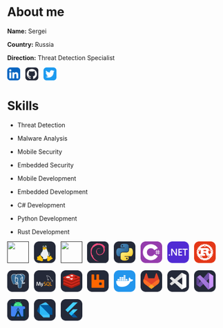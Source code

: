 # About me
**Name:** Sergei

**Country:** Russia

**Direction:** Threat Detection Specialist

[<img src="https://raw.githubusercontent.com/tandpfun/skill-icons/main/icons/LinkedIn.svg" width="30" height="30">](https://www.linkedin.com/infokek)
&nbsp;
[<img src="https://raw.githubusercontent.com/tandpfun/skill-icons/main/icons/Github-Dark.svg" width="30" height="30">](https://github.com/infokek)
&nbsp;
[<img src="https://raw.githubusercontent.com/tandpfun/skill-icons/main/icons/Twitter.svg" width="30" height="30">](https://x.com/infokek_)

# Skills
- Threat Detection
- Malware Analysis
- Mobile Security
- Embedded Security

- Mobile Development
- Embedded Development
- C# Development
- Python Development
- Rust Development

[<img src="https://raw.githubusercontent.com/tandpfun/skill-icons/main/icons/Windows-Dark.svg" width="50" height="50">]()
&nbsp;
[<img src="https://raw.githubusercontent.com/tandpfun/skill-icons/main/icons/Linux-Dark.svg" width="50" height="50">]()
&nbsp;
[<img src="https://raw.githubusercontent.com/tandpfun/skill-icons/main/icons/Kali-Dark.svg" width="50" height="50">]()
&nbsp;
[<img src="https://raw.githubusercontent.com/tandpfun/skill-icons/main/icons/Debian-Dark.svg" width="50" height="50">]()
&nbsp;
[<img src="https://raw.githubusercontent.com/tandpfun/skill-icons/main/icons/Python-Dark.svg" width="50" height="50">]()
&nbsp;
[<img src="https://raw.githubusercontent.com/tandpfun/skill-icons/main/icons/CS.svg" width="50" height="50">]()
&nbsp;
[<img src="https://raw.githubusercontent.com/tandpfun/skill-icons/main/icons/DotNet.svg" width="50" height="50">]()
&nbsp;
[<img src="https://raw.githubusercontent.com/tandpfun/skill-icons/main/icons/Rust.svg" width="50" height="50">]()

[<img src="https://raw.githubusercontent.com/tandpfun/skill-icons/main/icons/PostgreSQL-Dark.svg" width="50" height="50">]()
&nbsp;
[<img src="https://raw.githubusercontent.com/tandpfun/skill-icons/main/icons/MySQL-Dark.svg" width="50" height="50">]()
&nbsp;
[<img src="https://raw.githubusercontent.com/tandpfun/skill-icons/main/icons/Redis-Dark.svg" width="50" height="50">]()
&nbsp;
[<img src="https://raw.githubusercontent.com/tandpfun/skill-icons/main/icons/RabbitMQ-Dark.svg" width="50" height="50">]()
&nbsp;
[<img src="https://raw.githubusercontent.com/tandpfun/skill-icons/main/icons/Docker.svg" width="50" height="50">]()
&nbsp;
[<img src="https://raw.githubusercontent.com/tandpfun/skill-icons/main/icons/GitLab-Dark.svg" width="50" height="50">]()
&nbsp;
[<img src="https://raw.githubusercontent.com/tandpfun/skill-icons/main/icons/VSCode-Dark.svg" width="50" height="50">]()
&nbsp;
[<img src="https://raw.githubusercontent.com/tandpfun/skill-icons/main/icons/VisualStudio-Dark.svg" width="50" height="50">]()

[<img src="https://raw.githubusercontent.com/tandpfun/skill-icons/main/icons/AndroidStudio-Dark.svg" width="50" height="50">]()
&nbsp;
[<img src="https://raw.githubusercontent.com/tandpfun/skill-icons/main/icons/Dart-Dark.svg" width="50" height="50">]()
&nbsp;
[<img src="https://raw.githubusercontent.com/tandpfun/skill-icons/main/icons/Flutter-Dark.svg" width="50" height="50">]()

<!--
**infokek/infokek** is a ✨ _special_ ✨ repository because its `README.md` (this file) appears on your GitHub profile.

Here are some ideas to get you started:

- 🔭 I’m currently working on ...
- 🌱 I’m currently learning ...
- 👯 I’m looking to collaborate on ...
- 🤔 I’m looking for help with ...
- 💬 Ask me about ...
- 📫 How to reach me: ...
- 😄 Pronouns: ...
- ⚡ Fun fact: ...
-->
